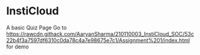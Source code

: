 # InstiCloud

A basic Quiz Page 
Go to https://rawcdn.githack.com/AaryanSharma/210110003_InstiCloud_SOC/53c22b4f3a7597df6310c0da78c4a7e98675e7c1/Assignment%201/index.html for demo
